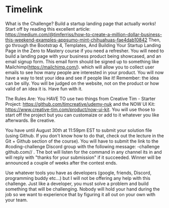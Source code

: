 # Timelink

What is the Challenge?
Build a startup landing page that actually works! Start off by reading this excellent article: https://medium.com/@timferriss/how-to-create-a-million-dollar-business-this-weekend-examples-appsumo-mint-chihuahuas-fae4dab10842 Then, go through the Bootstrap 4, Templates, And Building Your Startup Landing Page in the Zero to Mastery course if you need a refresher. You will need to build a landing page with your business product being showcased, and an email signup form. This email form should be signed up to something like Mailchimp(https://mailchimp.com/). which will allow you to collect user emails to see how many people are interested in your product. You will now have a way to test your idea and see if people like it! Remember: the idea can be silly. You will be judged on the website, not on the product or how valid of an idea it is. Have fun with it.

The Rules Are:
You HAVE TO use two things from Creative Tim - Starter Project: https://github.com/timcreative/udemy-nuk and the NOW UI Kit: https://www.creative-tim.com/product/now-ui-kit. You will use those to start off the project but you can customaize or add to it whatever you like afterwards. Be creative.

You have until August 30th at 11:59pm EST to submit your solution file (using Github. If you don't know how to do that, check out the lecture in the Git + Github section of the course). You will have to submit the link to the #coding-challenge Discord group with the following message: -challenge github.com// . The bot will listen for the command in any channel its in and will reply with "thanks for your submission" if it succeeded. Winner will be announced a couple of weeks after the contest ends.

Use whatever tools you have as developers (google, friends, Discord, programming buddy etc...) but I will not be offering any help with this challenge. Just like a developer, you must solve a problem and build something that will be challenging. Nobody will hold your hand during the job so we want to experience that by figuring it all out on your own with your team.
